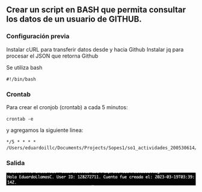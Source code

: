 ## Crear un script en BASH que permita consultar los datos de un usuario de GITHUB.

### Configuración previa

Instalar cURL para transferir datos desde y hacia Github
Instalar jq para procesar el JSON que retorna Github

Se utiliza bash
```
#!/bin/bash
```

### Crontab

Para crear el cronjob (crontab) a cada 5 minutos:

```
crontab -e
```
y agregamos la siguiente linea:

```
*/5 * * * * /Users/eduardoillc/Documents/Projects/Sopes1/so1_actividades_200530614/actividad2/actividad.sh
```

### Salida

![alt text](/actividad2/salida.png)
